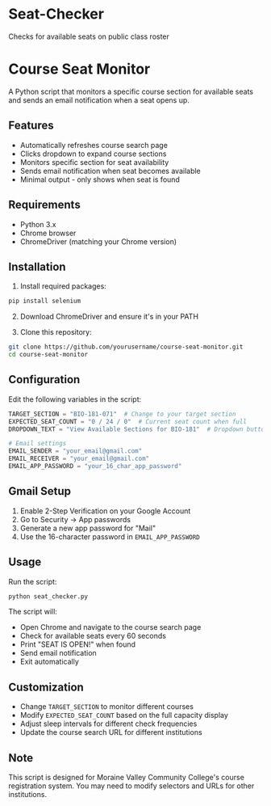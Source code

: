 # Seat-Checker
Checks for available seats on public class roster
# Course Seat Monitor

A Python script that monitors a specific course section for available seats and sends an email notification when a seat opens up.

## Features

- Automatically refreshes course search page
- Clicks dropdown to expand course sections
- Monitors specific section for seat availability
- Sends email notification when seat becomes available
- Minimal output - only shows when seat is found

## Requirements

- Python 3.x
- Chrome browser
- ChromeDriver (matching your Chrome version)

## Installation

1. Install required packages:
```bash
pip install selenium
```

2. Download ChromeDriver and ensure it's in your PATH

3. Clone this repository:
```bash
git clone https://github.com/yourusername/course-seat-monitor.git
cd course-seat-monitor
```

## Configuration

Edit the following variables in the script:

```python
TARGET_SECTION = "BIO-181-071"  # Change to your target section
EXPECTED_SEAT_COUNT = "0 / 24 / 0"  # Current seat count when full
DROPDOWN_TEXT = "View Available Sections for BIO-181"  # Dropdown button text

# Email settings
EMAIL_SENDER = "your_email@gmail.com"
EMAIL_RECEIVER = "your_email@gmail.com" 
EMAIL_APP_PASSWORD = "your_16_char_app_password"
```

## Gmail Setup

1. Enable 2-Step Verification on your Google Account
2. Go to Security → App passwords
3. Generate a new app password for "Mail"
4. Use the 16-character password in `EMAIL_APP_PASSWORD`

## Usage

Run the script:
```bash
python seat_checker.py
```

The script will:
- Open Chrome and navigate to the course search page
- Check for available seats every 60 seconds
- Print "SEAT IS OPEN!" when found
- Send email notification
- Exit automatically

## Customization

- Change `TARGET_SECTION` to monitor different courses
- Modify `EXPECTED_SEAT_COUNT` based on the full capacity display
- Adjust sleep intervals for different check frequencies
- Update the course search URL for different institutions

## Note

This script is designed for Moraine Valley Community College's course registration system. You may need to modify selectors and URLs for other institutions.
